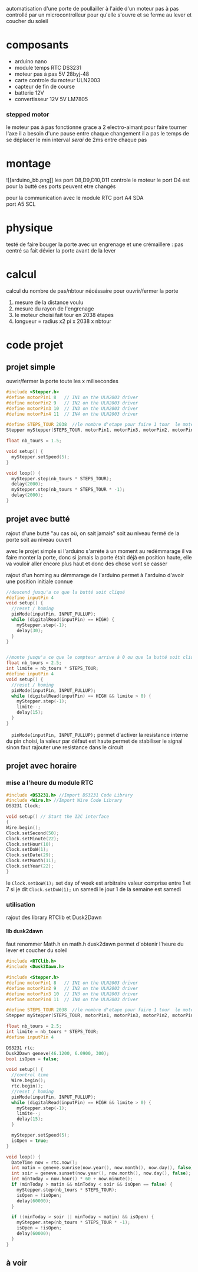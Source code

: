 automatisation d'une porte de poullailler à l'aide d'un moteur pas à pas controllé par un microcontrolleur pour qu'elle s'ouvre et se ferme au lever et coucher du soleil

# composants
  - arduino nano
  - module temps RTC DS3231
  - moteur pas à pas 5V 28byj-48 
  - carte controle du moteur ULN2003
  - capteur de fin de course
  - batterie 12V
  - convertisseur 12V 5V LM7805

### stepped motor
le moteur pas à pas fonctionne grace a 2 electro-aimant pour faire tourner l'axe il a besoin d'une pause entre chaque changement il a pas le temps de se déplacer le min interval *serai* de 2ms entre chaque pas

# montage

![[arduino_bb.png]]
les port D8,D9,D10,D11 controle le moteur
le port D4 est pour la butté
ces ports peuvent etre changés

pour la communication avec le module RTC
port A4 SDA  
port A5 SCL

# physique
testé  de faire bouger la porte avec un engrenage et une crémaillere :
pas centré sa fait dévier la porte avant de la lever

# calcul 
calcul du nombre de pas/nbtour nécéssaire pour ouvrir/fermer la porte
1. mesure de la distance voulu
2. mesure du rayon de l'engrenage
3. le moteur choisi fait  tour en 2038 étapes
4. longueur = radius x2 pi x 2038 x nbtour

# code projet 
## projet simple
ouvrir/fermer la porte toute les x milisecondes

```c++
#include <Stepper.h>
#define motorPin1 8   // IN1 on the ULN2003 driver
#define motorPin2 9   // IN2 on the ULN2003 driver
#define motorPin3 10  // IN3 on the ULN2003 driver
#define motorPin4 11  // IN4 on the ULN2003 driver

#define STEPS_TOUR 2038  //le nombre d'etape pour faire 1 tour  le moteur en full-step mode fait 2048 en half step mode 4096
Stepper myStepper(STEPS_TOUR, motorPin1, motorPin3, motorPin2, motorPin4);

float nb_tours = 1.5;

void setup() {
  myStepper.setSpeed(5);
}

void loop() {
  myStepper.step(nb_tours * STEPS_TOUR);
  delay(2000);
  myStepper.step(nb_tours * STEPS_TOUR * -1);
  delay(2000);
}
```

## projet avec butté
rajout d'une butté "au cas où, on sait jamais"
soit au niveau fermé de la porte soit au niveau ouvert 

avec le projet simple	si l'arduino s'arrète à un moment au redémmarage il va faire monter la porte, donc si jamais la porte était déjà en position haute, elle va vouloir aller encore plus haut et donc des chose vont se casser

rajout d'un homing au démmarage de l'arduino
permet à l'arduino d'avoir une position initiale connue
```c++
//descend jusqu'a ce que la butté soit cliqué
#define inputPin 4
void setup() {
  //reset / homing
  pinMode(inputPin, INPUT_PULLUP);
  while (digitalRead(inputPin) == HIGH) {
    myStepper.step(-1);
    delay(30);
  }
}


//monte jusqu'a ce que le compteur arrive à 0 ou que la butté soit cliqué
float nb_tours = 2.5;
int limite = nb_tours * STEPS_TOUR;
#define inputPin 4
void setup() {
  //reset / homing
  pinMode(inputPin, INPUT_PULLUP);
  while (digitalRead(inputPin) == HIGH && limite > 0) {
    myStepper.step(-1);
    limite--;
    delay(15);
  }
}

```

`  pinMode(inputPin, INPUT_PULLUP);` 
permet d'activer la resistance interne du pin choisi, la valeur par défaut est haute
permet de stabiliser le signal
sinon faut rajouter une resistance dans le circuit 

## projet avec horaire
### mise a l'heure du module RTC

```c++
#include <DS3231.h> //Import DS3231 Code Library
#include <Wire.h> //Import Wire Code Library
DS3231 Clock;

void setup() // Start the I2C interface
{
Wire.begin();
Clock.setSecond(50);
Clock.setMinute(22);
Clock.setHour(10);
Clock.setDoW(1); 
Clock.setDate(29); 
Clock.setMonth(11);
Clock.setYear(22); 
}
```

le `Clock.setDoW(1);` set day of week est arbitraire
valeur comprise entre 1 et 7
si je dit  `Clock.setDoW(1);`  un samedi le jour 1 de la semaine est samedi

### utilisation
rajout des library RTClib et Dusk2Dawn

#### lib dusk2dawn 
faut renommer Math.h en math.h
dusk2dawn permet d'obtenir l'heure du lever et coucher du soleil

```c++
#include <RTClib.h>
#include <Dusk2Dawn.h>

#include <Stepper.h>
#define motorPin1 8   // IN1 on the ULN2003 driver
#define motorPin2 9   // IN2 on the ULN2003 driver
#define motorPin3 10  // IN3 on the ULN2003 driver
#define motorPin4 11  // IN4 on the ULN2003 driver

#define STEPS_TOUR 2038  //le nombre d'etape pour faire 1 tour  le moteur en full-step mode fait 2048 en half step mode 4096
Stepper myStepper(STEPS_TOUR, motorPin1, motorPin3, motorPin2, motorPin4);

float nb_tours = 2.5;
int limite = nb_tours * STEPS_TOUR;
#define inputPin 4

DS3231 rtc;
Dusk2Dawn geneve(46.1200, 6.0900, 300);
bool isOpen = false;

void setup() {
  //control time
  Wire.begin();
  rtc.begin();
  //reset / homing
  pinMode(inputPin, INPUT_PULLUP);
  while (digitalRead(inputPin) == HIGH && limite > 0) {
    myStepper.step(-1);
    limite--;
    delay(15);
  }

  myStepper.setSpeed(5);
  isOpen = true;
}

void loop() {
  DateTime now = rtc.now();
  int matin = geneve.sunrise(now.year(), now.month(), now.day(), false);
  int soir = geneve.sunset(now.year(), now.month(), now.day(), false);
  int minToday = now.hour() * 60 + now.minute();
  if (minToday > matin && minToday < soir && isOpen == false) {
    myStepper.step(nb_tours * STEPS_TOUR);
    isOpen = !isOpen;
    delay(60000);
  }

  if ((minToday > soir || minToday < matin) && isOpen) {
    myStepper.step(nb_tours * STEPS_TOUR * -1);
    isOpen = !isOpen;
    delay(60000);
  }
}
```


## à voir 
